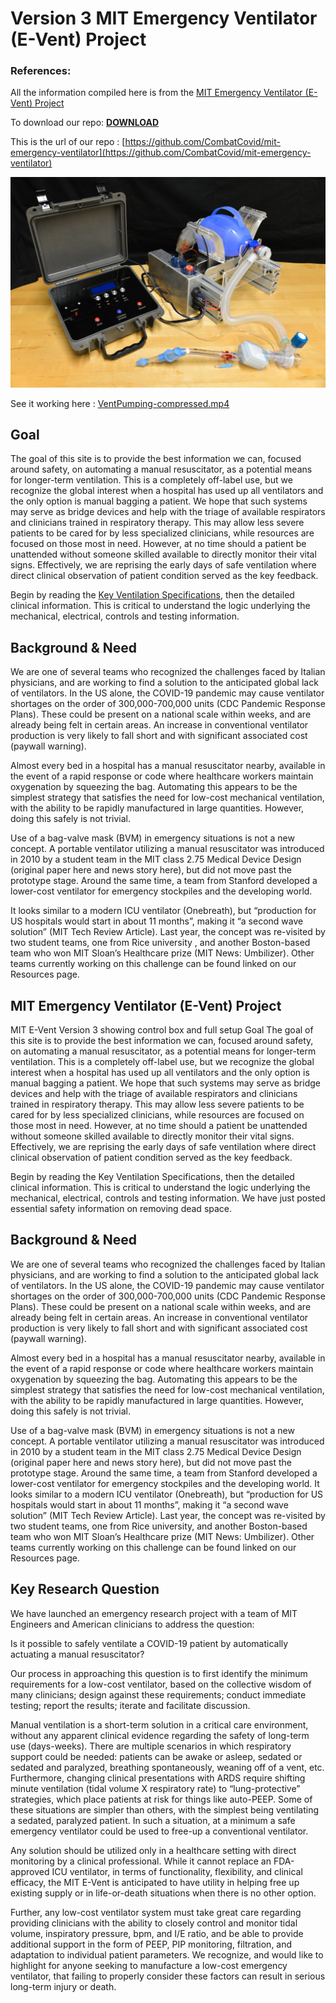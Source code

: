 

# Version 3 MIT Emergency Ventilator (E-Vent) Project

### References: 

All the information compiled here is from the [MIT Emergency Ventilator (E-Vent) Project](https://e-vent.mit.edu/)

To download our repo: [**DOWNLOAD**](https://github.com/CombatCovid/mit-emergency-ventilator/archive/master.zip)


This is the url of our repo : [https://github.com/CombatCovid/mit-emergency-ventilator](https://github.com/CombatCovid/mit-emergency-ventilator)

![MIT E-Vent Version 3 showing control box and full setup](../../summary.jpg)

See it working here : [VentPumping-compressed.mp4](https://e-vent.mit.edu/wp-content/uploads/2020/04/VentPumping-compressed.mp4)


## Goal
The goal of this site is to provide the best information we can, focused around safety, on automating a manual resuscitator, as a potential means for longer-term ventilation. This is a completely off-label use, but we recognize the global interest when a hospital has used up all ventilators and the only option is manual bagging a patient. We hope that such systems may serve as bridge devices and help with the triage of available respirators and clinicians trained in respiratory therapy. This may allow less severe patients to be cared for by less specialized clinicians, while resources are focused on those most in need. However, at no time should a patient be unattended without someone skilled available to directly monitor their vital signs. Effectively, we are reprising the early days of safe ventilation where direct clinical observation of patient condition served as the key feedback.

Begin by reading the [Key Ventilation Specifications](03-Key-Ventilation-Specifications.md), then the detailed clinical information. This is critical to understand the logic underlying the mechanical, electrical, controls and testing information. 



## Background & Need

We are one of several teams who recognized the challenges faced by Italian physicians, and are working to find a solution to the anticipated global lack of ventilators. In the US alone, the COVID-19 pandemic may cause ventilator shortages on the order of 300,000-700,000 units (CDC Pandemic Response Plans). These could be present on a national scale within weeks, and are already being felt in certain areas. An increase in conventional ventilator production is very likely to fall short and with significant associated cost (paywall warning).

Almost every bed in a hospital has a manual resuscitator nearby, available in the event of a rapid response or code where healthcare workers maintain oxygenation by squeezing the bag. Automating this appears to be the simplest strategy that satisfies the need for low-cost mechanical ventilation, with the ability to be rapidly manufactured in large quantities. However, doing this safely is not trivial.

Use of a bag-valve mask (BVM) in emergency situations is not a new concept. A portable ventilator utilizing a manual resuscitator was introduced in 2010 by a student team in the MIT class 2.75 Medical Device Design (original paper here and news story here), but did not move past the prototype stage. Around the same time, a team from Stanford developed a lower-cost ventilator for emergency stockpiles and the developing world. 

It looks similar to a modern ICU ventilator (Onebreath), but “production for US hospitals would start in  about 11 months”, making it “a second wave solution” (MIT Tech Review Article). Last year, the concept was re-visited by two student teams, one from Rice university , and another Boston-based team who won MIT Sloan’s Healthcare prize (MIT News: Umbilizer). Other teams currently working on this challenge can be found linked on our Resources page.


## MIT Emergency Ventilator (E-Vent) Project

MIT E-Vent Version 3 showing control box and full setup
Goal
The goal of this site is to provide the best information we can, focused around safety, on automating a manual resuscitator, as a potential means for longer-term ventilation. This is a completely off-label use, but we recognize the global interest when a hospital has used up all ventilators and the only option is manual bagging a patient. We hope that such systems may serve as bridge devices and help with the triage of available respirators and clinicians trained in respiratory therapy. This may allow less severe patients to be cared for by less specialized clinicians, while resources are focused on those most in need. However, at no time should a patient be unattended without someone skilled available to directly monitor their vital signs. Effectively, we are reprising the early days of safe ventilation where direct clinical observation of patient condition served as the key feedback.

Begin by reading the Key Ventilation Specifications, then the detailed clinical information. This is critical to understand the logic underlying the mechanical, electrical, controls and testing information. We have just posted essential safety information on removing dead space.

## Background & Need
We are one of several teams who recognized the challenges faced by Italian physicians, and are working to find a solution to the anticipated global lack of ventilators. In the US alone, the COVID-19 pandemic may cause ventilator shortages on the order of 300,000-700,000 units (CDC Pandemic Response Plans). These could be present on a national scale within weeks, and are already being felt in certain areas. An increase in conventional ventilator production is very likely to fall short and with significant associated cost (paywall warning).

Almost every bed in a hospital has a manual resuscitator nearby, available in the event of a rapid response or code where healthcare workers maintain oxygenation by squeezing the bag. Automating this appears to be the simplest strategy that satisfies the need for low-cost mechanical ventilation, with the ability to be rapidly manufactured in large quantities. However, doing this safely is not trivial.

Use of a bag-valve mask (BVM) in emergency situations is not a new concept. A portable ventilator utilizing a manual resuscitator was introduced in 2010 by a student team in the MIT class 2.75 Medical Device Design (original paper here and news story here), but did not move past the prototype stage. Around the same time, a team from Stanford developed a lower-cost ventilator for emergency stockpiles and the developing world. It looks similar to a modern ICU ventilator (Onebreath), but “production for US hospitals would start in about 11 months”, making it “a second wave solution” (MIT Tech Review Article). Last year, the concept was re-visited by two student teams, one from Rice university, and another Boston-based team who won MIT Sloan’s Healthcare prize (MIT News: Umbilizer). Other teams currently working on this challenge can be found linked on our Resources page.

## Key Research Question 

We have launched an emergency research project with a team of MIT Engineers and American clinicians to address the question:

Is it possible to safely ventilate a COVID-19 patient by automatically actuating a manual resuscitator?

Our process in approaching this question is to first identify the minimum requirements for a low-cost ventilator, based on the collective wisdom of many clinicians; design against these requirements; conduct immediate testing; report the results; iterate and facilitate discussion.

Manual ventilation is a short-term solution in a critical care environment, without any apparent clinical evidence regarding the safety of long-term use (days-weeks). There are multiple scenarios in which respiratory support could be needed: patients can be awake or asleep, sedated or sedated and paralyzed, breathing spontaneously, weaning off of a vent, etc. Furthermore, changing clinical presentations with ARDS require shifting minute ventilation (tidal volume X respiratory rate) to “lung-protective” strategies, which place patients at risk for things like auto-PEEP. Some of these situations are simpler than others, with the simplest being ventilating a sedated, paralyzed patient. In such a situation, at a minimum a safe emergency ventilator could be used to free-up a conventional ventilator.

Any solution should be utilized only in a healthcare setting with direct monitoring by a clinical professional. While it cannot replace an FDA-approved ICU ventilator, in terms of functionality, flexibility, and clinical efficacy, the MIT E-Vent is anticipated to have utility in helping free up existing supply or in life-or-death situations when there is no other option.

Further, any low-cost ventilator system must take great care regarding providing clinicians with the ability to closely control and monitor tidal volume, inspiratory pressure, bpm, and I/E ratio, and be able to provide additional support in the form of PEEP, PIP monitoring, filtration, and adaptation to individual patient parameters. We recognize, and would like to highlight for anyone seeking to manufacture a low-cost emergency ventilator, that failing to properly consider these factors can result in serious long-term injury or death.